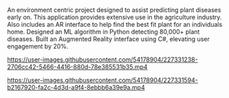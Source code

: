 An environment centric project designed to assist predicting plant diseases early on. This application provides extensive use in the agriculture industry. Also includes an AR interface to help find the best fit plant for an individuals home. Designed an ML algorithm in Python detecting 80,000+ plant diseases.
Built an Augmented Reality interface using C#, elevating user engagement by 20%.


https://user-images.githubusercontent.com/54178904/227331238-2706cc42-5466-4416-880d-78e385531b35.mp4



https://user-images.githubusercontent.com/54178904/227331594-b2167920-fa2c-4d3d-a9f4-8ebbb6a39e9a.mp4

